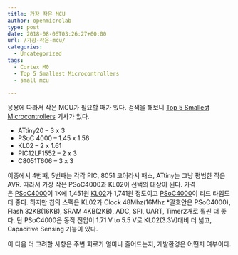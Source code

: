 ```yaml
---
title: 가장 작은 MCU
author: openmicrolab
type: post
date: 2018-08-06T03:26:27+00:00
url: /가장-작은-mcu/
categories:
  - Uncategorized
tags:
  - Cortex M0
  - Top 5 Smallest Microcontrollers
  - small mcu

---
```

응용에 따라서 작은 MCU가 필요할 때가 있다. 검색을 해보니 [Top 5 Smallest Microcontrollers][1] 기사가 있다.

  * ATtiny20 &#8211; 3 x 3
  * PSoC 4000 &#8211; 1.45 x 1.56
  * KL02 &#8211; 2 x 1.61
  * PIC12LF1552 &#8211; 2 x 3
  * C8051T606 &#8211; 3 x 3

이중에서 4번째, 5번째는 각각 PIC, 8051 코어라서 패스, ATtiny는 그냥 평범한 작은 AVR. 따라서 가장 작은 PSoC4000과 KL02이 선택의 대상이 된다. 가격은 <a href="https://kr.mouser.com/ProductDetail/Cypress-Semiconductor/CY8C4014FNI-421AT?qs=%2fha2pyFaduiULo716echaHwd2fNkGBjKD%2fYxQUhizpEBf7qLGyFUnw%3d%3d" target="_blank" rel="noopener noreferrer">PSoC4000</a>이 1K에 1,451원 <a href="https://kr.mouser.com/ProductDetail/NXP-Freescale/MKL02Z32CAF4R?qs=%2fha2pyFaduhaefiqIIPU8GYPUXaKyRgYCLhD5ycniyA%3d" target="_blank" rel="noopener noreferrer">KL02</a>가 1,741원 정도이고 <a href="https://kr.mouser.com/ProductDetail/Cypress-Semiconductor/CY8C4014FNI-421AT?qs=%2fha2pyFaduiULo716echaHwd2fNkGBjKD%2fYxQUhizpEBf7qLGyFUnw%3d%3d" target="_blank" rel="noopener noreferrer">PSoC4000</a>이 리드 타임도 더 좋다. 하지만 칩의 스펙은 KL02가 Clock 48Mhz(16Mhz *괄호안은 PSoC4000), Flash 32KB(16KB), SRAM 4KB(2KB), ADC, SPI, UART, Timer2개로 훨씬 더 좋다. 단 PSoC4000은 동작 전압이 1.71 V to 5.5 V로 KL02(3.3V)대비 더 넓고,  Capacitive Sensing 기능이 있다.

이 다음 더 고려할 사항은 주변 회로가 얼마나 줄어드는지, 개발환경은 어떤지 여부이다.

 [1]: http://www.theorycircuit.com/top-5-smallest-microcontrollers/